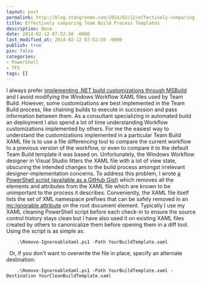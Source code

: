 ```yaml
---
layout: post
permalink: http://blog.stangroome.com/2014/02/12/effectively-comparing-team-build-process-templates/
title: Effectively comparing Team Build Process Templates
description: None
date: 2014-02-12 07:52:50 -0000
last_modified_at: 2014-02-12 07:52:50 -0000
publish: true
pin: false
categories:
- PowerShell
- TFS
tags: []
---
```

I always prefer [implementing .NET build customizations through MSBuild](http://blog.stangroome.com/2012/02/08/rules-to-customising-a-dot-net-build/ "Rules to Customising a .NET Build") and I avoid modifying the Windows Workflow XAML files used by Team Build. However, some customizations are best implemented in the Team Build process, like chaining builds to execute in succession and pass information between them. As a consultant specializing in automated build an deployment I also spend a lot of time understanding Workflow customizations implemented by others. For me the easiest way to understand the customizations implemented in a particular Team Build XAML file is to use a file differencing tool to compare the current workflow to a previous version of the workflow, or even to compare it to the default Team Build template it was based on. Unfortunately, the Windows Workflow designer in Visual Studio litters the XAML file with a lot of view state, obscuring the intended changes to the build process amongst irrelevant designer-implementation concerns. To address this problem, I wrote [a PowerShell script (available as a GitHub Gist)](https://gist.github.com/jstangroome/8951543) which removes all the elements and attributes from the XAML file which are known to be unimportant to the process it describes. Conveniently, the XAML file itself lists the set of XML namespace prefixes that can be safely removed in an [mc:Ignorable attribute](http://msdn.microsoft.com/en-us/library/aa350024.aspx) on the root document element. Typically I use my XAML cleaning PowerShell script before each check-in to ensure the source control history stays clean but I have also used it on existing XAML files created by others to canonicalize them before opening them in a diff tool. Using the script is as simple as:
  
        .\Remove-IgnoreableXaml.ps1 -Path YourBuildTemplate.xaml

  Or, if you don't want to overwrite the file in place, specify an alternate destination:
  
        .\Remove-IgnoreableXaml.ps1 -Path YourBuildTemplate.xaml -Destination YourCleanBuildTemplate.xaml

 
